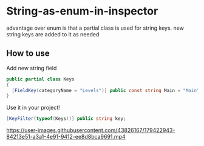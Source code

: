 # String-as-enum-in-inspector
advantage over enum is that a partial class is used for string keys.
new string keys are added to it as needed

## How to use
Add new string field 
```csharp
public partial class Keys
{
  [FieldKey(categoryName = "Levels")] public const string Main = "Main";
}
```

Use it in your project!
```csharp
[KeyFilter(typeof(Keys))] public string key;
```
https://user-images.githubusercontent.com/43826167/179422943-84213e51-a3a1-4e91-9412-ee8d8bca9691.mp4


